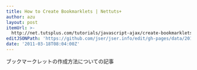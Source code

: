 ```yaml
---
title: How to Create Bookmarklets | Nettuts+
author: azu
layout: post
itemUrl: >-
  http://net.tutsplus.com/tutorials/javascript-ajax/create-bookmarklets-the-right-way/
editJSONPath: 'https://github.com/jser/jser.info/edit/gh-pages/data/2011/03/index.json'
date: '2011-03-18T08:04:00Z'
---
```

ブックマークレットの作成方法についての記事
